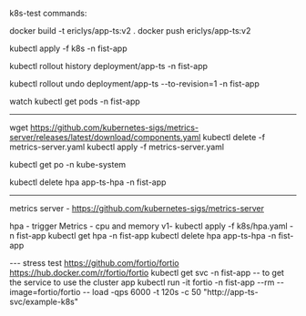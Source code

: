 k8s-test commands:

docker build -t ericlys/app-ts:v2 .
docker push ericlys/app-ts:v2

kubectl apply -f k8s -n fist-app

kubectl rollout history deployment/app-ts -n fist-app

kubectl rollout undo deployment/app-ts --to-revision=1 -n fist-app

watch kubectl get pods -n fist-app

---
wget https://github.com/kubernetes-sigs/metrics-server/releases/latest/download/components.yaml
kubectl delete -f metrics-server.yaml
kubectl apply -f metrics-server.yaml

kubectl get po -n kube-system

kubectl delete hpa app-ts-hpa -n fist-app

---
metrics server -
https://github.com/kubernetes-sigs/metrics-server

hpa - trigger
Metrics - cpu and memory 
v1- kubectl apply -f k8s/hpa.yaml  -n fist-app
kubectl get hpa -n fist-app
kubectl delete hpa app-ts-hpa -n fist-app

--- stress test
https://github.com/fortio/fortio
https://hub.docker.com/r/fortio/fortio
kubectl get svc -n fist-app  -- to get the service to use the cluster app
kubectl run -it fortio -n fist-app --rm --image=fortio/fortio -- load -qps 6000 -t 120s -c 50 "http://app-ts-svc/example-k8s"